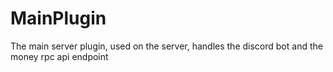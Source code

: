 # MainPlugin
The main server plugin, used on the server, handles the discord bot and the money rpc api endpoint
